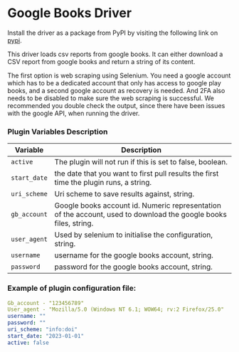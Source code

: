 # Google Books Driver

Install the driver as a package from PyPI by visiting the following link on [pypi][1]. 

This driver loads csv reports from google books. It can either download a CSV report from google books and return a string of its content.

The first option is web scraping using Selenium. You need a google account which has to be a dedicated account that only has access to google play books, and a second google account as recovery is needed. And 2FA also needs to be disabled to make sure the web scraping is successful. We recommended you double check the output, since there have been issues with the google API, when running the driver.


### Plugin Variables Description

| Variable                | Description                                                                                        |
| ----------------------- | -------------------------------------------------------------------------------------------------- |
| `active`                | The plugin will not run if this is set to false, boolean.                                          |
| `start_date`            | the date that you want to first pull results the first time the plugin runs, a string.             |
| `uri_scheme`            | Uri scheme to save results against, string.                                                        |
| `gb_account`            | Google books account id. Numeric representation of the account, used to download the google books files, string.                                                                           |
| `user_agent`            | Used by selenium to initialise the configuration, string.                                          |
| `username`              | username for the google books account, string.                                                     |
| `password`              | password for the google books account, string.                                                     | 

### Example of plugin configuration file:

```yaml
Gb_account - "123456789"
User_agent - "Mozilla/5.0 (Windows NT 6.1; WOW64; rv:2 Firefox/25.0"
username: ""
password: ""
uri_scheme: "info:doi"
start_date: "2023-01-01"
active: false
```
[1]: https://pypi.org/project/hirmeos-google-books/ "Pypi link"
